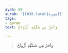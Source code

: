 ```yaml
---
ayah: 58
surah: '[[038-Surah|سورة]]'
tags:
- quran
text: وَآخَرُ مِن شَكْلِهِ أَزْوَاجٌ

---
```

> وَآخَرُ مِن شَكْلِهِ أَزْوَاجٌ
